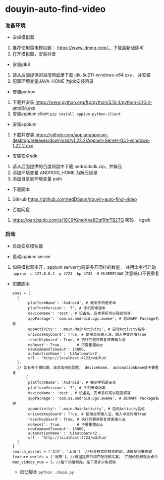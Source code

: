 # douyin-auto-find-video

### 准备环境

* 安卓模拟器
1. 推荐使用雷电模拟器： https://www.ldmnq.com/， 下载最新版即可
2. 打开模拟器，安装抖音

* 安装jdk8
1. 请从后面提供的百度网盘里下载 jdk-8u211-windows-x64.exe， 并安装
2. 配置环境变量JAVA_HOME 为jdk安装目录

* 安装python
1. 下载并安装 https://www.python.org/ftp/python/3.10.4/python-3.10.4-amd64.exe
2. 安装appium client `pip install appium-python-client`

* 安装appium
1. 下载并安装 https://github.com/appium/appium-desktop/releases/download/v1.22.2/Appium-Server-GUI-windows-1.22.2.exe

* 安装安卓sdk
1. 请从后面提供的百度网盘中下载 androidsdk.zip，并解压
2. 添加环境变量 ANDROID_HOME 为解压目录
3. 添加目录到环境变量 path

* 下载脚本
1. GitHub https://github.com/redDSsun/douyin-auto-find-video

* 百度网盘
1. https://pan.baidu.com/s/19C9fGmoXne8DgfXhrTB2TQ  密码： kgwb

### 启动
* 启动安卓模拟器

* 启动appium server
1. 如果模拟器多开，appium server也需要多开同样的数量， 并用命令行启动
  `appium -a 127.0.0.1 -p 4723 -bp 4733 -U ML5RRPCUWO`
  注意端口不要重复
  
* 配置脚本
  ```
  envs = [
    {
        'platformName': 'Android', # 被测手机是安卓
        'platformVersion': '7', # 手机安卓版本
        'deviceName': 'test', # 设备名，安卓手机可以随意填写
        'appPackage': 'com.ss.android.ugc.aweme', # 启动APP Package名称
        'appActivity': '.main.MainActivity', # 启动Activity名称
        'unicodeKeyboard': True, # 使用自带输入法，输入中文时填True
        'resetKeyboard': True, # 执行完程序恢复原来输入法
        'noReset': True,       # 不要重置App
        'newCommandTimeout': 15000,
        'automationName' : 'UiAutomator2',
        'url': 'http://localhost:4723/wd/hub'
    },
    // 如有多个模拟器，请添加相应配置， deviceName， automationName请不要重复
        {
        'platformName': 'Android', # 被测手机是安卓
        'platformVersion': '7', # 手机安卓版本
        'deviceName': 'test', # 设备名，安卓手机可以随意填写
        'appPackage': 'com.ss.android.ugc.aweme', # 启动APP Package名称
        'appActivity': '.main.MainActivity', # 启动Activity名称
        'unicodeKeyboard': True, # 使用自带输入法，输入中文时填True
        'resetKeyboard': True, # 执行完程序恢复原来输入法
        'noReset': True,       # 不要重置App
        'newCommandTimeout': 15000,
        'automationName' : 'UiAutomator2',
        'url': 'http://localhost:4723/wd/hub'
    }
  ]
  search_worlds = ['北京', '上海']  //抖音搜索栏搜索的词，请根据需要修改
  feature_worlds = ['消费']。//根据提供的词匹配视频文案， 匹配的视频就会点击
  max_videos_num = 5。//每个词搜索完，往下滑多少条视频
  ```
  
  * 启动脚本
  `python ./main.py`
 

